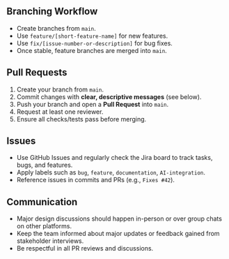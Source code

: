 ## Branching Workflow
- Create branches from `main`.
- Use `feature/[short-feature-name]` for new features.
- Use `fix/[issue-number-or-description]` for bug fixes.
- Once stable, feature branches are merged into `main`.

## Pull Requests
1. Create your branch from `main`.
2. Commit changes with **clear, descriptive messages** (see below).
3. Push your branch and open a **Pull Request** into `main`.
4. Request at least one reviewer.
5. Ensure all checks/tests pass before merging.

## Issues
- Use GitHub Issues and regularly check the Jira board to track tasks, bugs, and features.
- Apply labels such as `bug`, `feature`, `documentation`, `AI-integration`.
- Reference issues in commits and PRs (e.g., `Fixes #42`).

## Communication
- Major design discussions should happen in-person or over group chats on other platforms.
- Keep the team informed about major updates or feedback gained from stakeholder interviews.
- Be respectful in all PR reviews and discussions.
